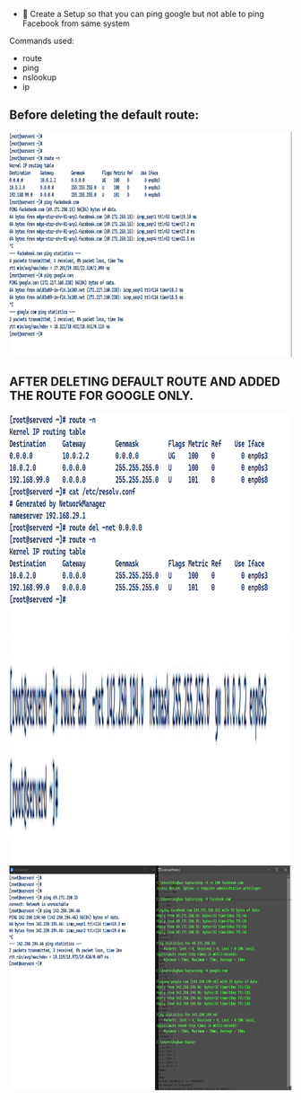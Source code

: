 - 🔰 Create a Setup so that you can ping google  but not able to ping Facebook from same system

Commands used:

- route 
- ping
- nslookup
- ip

## Before deleting the default route:

<img src="./ss/normal.PNG" width=600 height=400>


## AFTER DELETING DEFAULT ROUTE AND ADDED THE ROUTE FOR GOOGLE ONLY.

<img src="./ss/02-route-del.PNG" width=600 height=400>


<img src="./ss/route-added.PNG" width=1500 height=400>

<img src="./ss/done.PNG" width=600 height=400>






